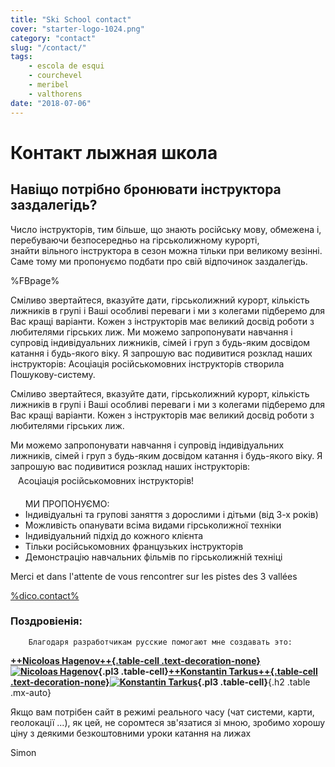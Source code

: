 ```yaml
---
title: "Ski School contact"
cover: "starter-logo-1024.png"
category: "contact"
slug: "/contact/"
tags:
    - escola de esqui
    - courchevel
    - meribel
    - valthorens
date: "2018-07-06"
---
```


# Контакт лыжная школа

## Навіщо потрібно бронювати інструктора заздалегідь?
Число інструкторів, тим більше, що знають російську мову, обмежена і, перебуваючи безпосередньо на гірськолижному курорті,   
знайти вільного інструктора в сезон можна тільки при великому везінні. Саме тому ми пропонуємо подбати про свій відпочинок заздалегідь.

%FBpage%

Сміливо звертайтеся, вказуйте дати, гірськолижний курорт, кількість лижників в групі і Ваші особливі переваги і ми з колегами підберемо для Вас кращі варіанти.
Кожен з інструкторів має великий досвід роботи з любителями гірських лиж. Ми можемо запропонувати навчання і супровід індивідуальних лижників, сімей і груп з будь-яким досвідом катання і будь-якого віку.
Я запрошую вас подивитися розклад наших інструкторів: Асоціація російськомовних інструкторів створила Пошукову-систему.

Сміливо звертайтеся, вказуйте дати, гірськолижний курорт, кількість лижників в групі і Ваші особливі переваги і ми з колегами підберемо для Вас кращі варіанти.
Кожен з інструкторів має великий досвід роботи з любителями гірських лиж.

Ми можемо запропонувати навчання і супровід індивідуальних лижників, сімей і груп з будь-яким досвідом катання і будь-якого віку.
Я запрошую вас подивитися розклад наших інструкторів:  
<span style='display:inline-block;vertical-align:middle;padding:6px 12px'> Асоціація російськомовних інструкторів!   </span>

<ul> МИ ПРОПОНУЄМО: 
<li>Індивідуальні та групові заняття з дорослими і дітьми (від 3-х років) </li>
<li>Можливість опанувати всіма видами гірськолижної техніки  </li>
<li>Індивідуальний підхід до кожного клієнта </li>
<li>Тільки російськомовних французьких інструкторів </li>
<li>Демонстрацію навчальних фільмів по гірськолижній техніці </li>
</ul>

Merci et dans l'attente de vous rencontrer sur les pistes des 3 vallées

<a href="%mail%?subject=request_skiscool" class="mail">%dico.contact%</a>
 

### Поздровіенія:
            
        Благодаря разработчикам русские помогают мне создавать это:
        
 **[++Nicoloas Hagenov++{.table-cell .text-decoration-none}![Nicoloas Hagenov](http://graph.facebook.com/100010587453193/picture?type=large)](https://www.facebook.com/profile.php?id=100010587453193&fref=ts){.pl3 .table-cell}[++Konstantin Tarkus++{.table-cell .text-decoration-none}![Konstantin Tarkus](https://pbs.twimg.com/profile_images/916383839609675777/N2nNNxx3_400x400.jpg)](https://twitter.com/koistya?lang=fr){.pl3 .table-cell}**{.h2 .table .mx-auto}
 
Якщо вам потрібен сайт в режимі реального часу (чат системи, карти, геолокації ...), як цей, не соромтеся зв'язатися зі мною,
зробимо хорошу ціну з деякими безкоштовними уроки катання на лижах **<i class="fa fa-smile-o"> </i>**  

Simon    
